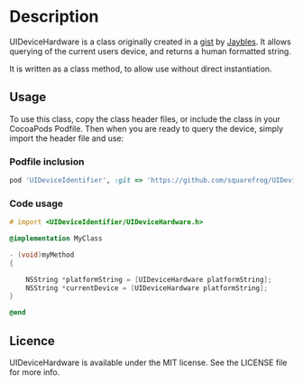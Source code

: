 # Description
UIDeviceHardware is a class originally created in a [gist](https://gist.github.com/1323251) by [Jaybles](https://github.com/Jaybles). It allows querying of the current users device, and returns a human formatted string.

It is written as a class method, to allow use without direct instantiation.

## Usage
To use this class, copy the class header files, or include the class in your CocoaPods Podfile. Then when you are ready to query the device, simply import the header file and use:

### Podfile inclusion

```ruby
pod 'UIDeviceIdentifier', :git => 'https://github.com/squarefrog/UIDeviceIdentifier.git'
```

### Code usage

```objective-c
# import <UIDeviceIdentifier/UIDeviceHardware.h>

@implementation MyClass

- (void)myMethod
{

    NSString *platformString = [UIDeviceHardware platformString];
    NSString *currentDevice = [UIDeviceHardware platformString];
}

@end
```

## Licence
UIDeviceHardware is available under the MIT license. See the LICENSE file for more info.
